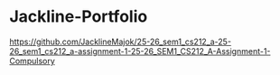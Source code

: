 # Jackline-Portfolio
https://github.com/JacklineMajok/25-26_sem1_cs212_a-25-26_sem1_cs212_a-assignment-1-25-26_SEM1_CS212_A-Assignment-1-Compulsory

